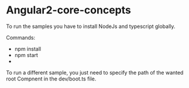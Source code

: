 # Angular2-core-concepts

To run the samples you have to install NodeJs and typescript globally.

Commands:
-	npm install
-	npm start
-
To run a different sample, you just need to specify the path of the wanted root Compnent in the dev/boot.ts file.
